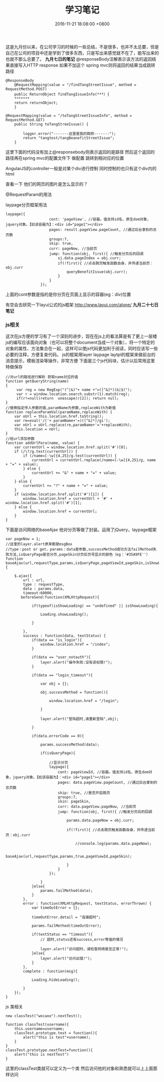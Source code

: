 ﻿---
title: 学习笔记
layout: post
categories: document
date:   2016-11-21 18:08:00 +0800
tag: 日记
---


这是九月份以来，在公司学习的时候的一些总结，不是很多，也并不太总要，但是自己在公司的项目中还是学到了很多东西，只是写出来感觉就不在了，能写出来的也就不那么总要了。
**九月七日的笔记**
@responseBody注解表示该方法的返回结果直接写入HTTP response 
如果不加这个 spring mvc则将返回的结果当成跳转路径

```
@ResponseBody
	@RequestMapping(value = "/findTangStreetIssue", method = RequestMethod.POST)
	public ReturnObject findTangIssueInfo(***）{
	*******
	return returnObject;
	}
	
@RequestMapping(value = "/toTangStreetIssueInfo", method = RequestMethod.GET)
	public String toTangStreeIssue() {

		logger.error("-------这里是我的跳转-------");
		return "tangtest/tangBeanefitStreetIssue";
	}
```
这里下面的代码没有加上@responsebody则表示返回的是路径 然后这个返回的路径再在spring mvc的配置文件下 做配置 跳转到相对应的位置

AngularJS的controller一般是对某个div进行控制 同时控制的也只有这个div内的html

查看一下 他们的网页的图片是怎么显示的？

@RequestParam的用法

laypage分页框架用法

```
laypage({
		            cont: 'pageView', //容器。值支持id名、原生dom对象，jquery对象。【如该容器为】：<div id="page1"></div>
		            pages: result.pageView.pageCount, //通过后台拿到的总页数
		            groups:7,
		            skip: true,
		            curr: pageNow, //当前页
		            jump: function(obj, first){ //触发分页后的回调 
		            	sj.data.pageIndex = obj.curr;
		                if(!first){ //点击跳页触发函数自身，并传递当前页：obj.curr
		                	queryBenefitIssue(obj.curr);
		                }
		            }
		        });			
```
上面的cont参数是指的是你分页在页面上显示的容器(eg：div)位置

有空会去研究一下layui公式的js框架 http://www.layui.com/alone/
**九月二十七日笔记**
### js相关
这次在js方便的学习有了一个深刻的进步，现在在js上的看法算是有了更上一层楼
js的编写应该面向对象（也可以将整个document当成一个对象），将一个特定的对象的属性、方法集合在一起，这样可以使js代码更加利于阅读，同时应该写一些必要的注释，方便复查代码。
js的框架用layer laypage laytpl的框架来做前台的消息提示，模板渲染等操作，非常方便
下面是三个js代码块，估计以后常用这里特做保存

```
//对url的路径进行解析 获取name对应的值
function getQueryString(name)
{
     var reg = new RegExp("(^|&)"+ name +"=([^&]*)(&|$)");
     var r = window.location.search.substr(1).match(reg);
     if(r!=null)return  unescape(r[2]); return null;
}
//替换指定传入参数的值,paramName为参数,replaceWith为新值
function replaceParamVal(paramName,replaceWith) {
    var oUrl = this.location.href.toString();
    var re=eval('/('+ paramName+'=)([^&]*)/gi');
    var nUrl = oUrl.replace(re,paramName+'='+replaceWith);
    this.location = nUrl;
}
//给url添加参数
function addUrlPara(name, value) {  
    var currentUrl = window.location.href.split('#')[0];  
    if (/\?/g.test(currentUrl)) {  
        if (/name=[-\w]{4,25}/g.test(currentUrl)) {  
            currentUrl = currentUrl.replace(/name=[-\w]{4,25}/g, name + "=" + value);  
        } else {  
            currentUrl += "&" + name + "=" + value;  
        }  
    } else {  
        currentUrl += "?" + name + "=" + value;  
    }  
    if (window.location.href.split('#')[1]) {  
        window.location.href = currentUrl + '#' + window.location.href.split('#')[1];  
    } else {  
        window.location.href = currentUrl;  
    }  
}  
```
下面是访问网络的baseAjax 他对分页等做了封装。运用了jQuery，laypage框架

```
var pageNow = 1;
//这里的layer.alert原来都是msgBox
//type：post or get，params：data是参数,successMethod成功方法failMethod失败方法,isQueryPage是否分页,pageSkin分页后页号显示的颜色（eg：'#35A9FE''）
function baseAjax(url,requestType,params,isQueryPage,pageViewId,pageSkin,isShowLoading){
	
    $.ajax({
        url : url,
        type : requestType,
        data : params.data,
        timeout:60000,
       beforeSend:function(XMLHttpRequest){ 	
    	
        	if(typeof(isShowLoading) == "undefined" || isShowLoading){
        		
        		Loading.showLoading();
        	
        	}
        	
        },
        success : function(data, textStatus) {
        	if(data == "is_login"){       		
        		window.location.href = "/index";
        	}

            if(data == "user_notauth"){
            	layer.alert("操作失败:没有该权限!");
            }

            if(data == "login_timeout"){
            	
            	var obj = {};
            	
            	obj.successMethod = function(){
            		
            		window.location.href = "/login";
            	
            	}
            
            	layer.alert("登陆超时,请重新登陆",obj);
                
            }

            if(data.errorCode == 0){
            	
                params.successMethod(data);

                if(isQueryPage){
                	
                    //显示分页
                    laypage({
                        cont: pageViewId, //容器。值支持id名、原生dom对象，jquery对象。【如该容器为】：<div id="page1"></div>
                        pages: data.pageView.pageCount, //通过后台拿到的总页数
                        skip: true, //是否开启跳页
                        groups:7,
                        skin: pageSkin,
                        curr: data.pageView.pageNow, //当前页
                        jump: function(obj, first){ //触发分页后的回调

                            params.data.pageNow = obj.curr;

                            if(!first){ //点击跳页触发函数自身，并传递当前页：obj.curr

                            	//console.log(params.data.pageNow);

                                baseAjax(url,requestType,params,true,pageViewId,pageSkin);

                            }
                        }
                    });

                }
            }else{
                params.failMethod(data);
            }
        },               
        error : function(XMLHttpRequest, textStatus, errorThrown) {
        	var timeOutError = {};

        	timeOutError.detail = "连接超时";

        	params.failMethod(timeOutError);

            if(textStatus == "timeout"){
                // 超时,status还有success,error等值的情况
            
                layer.alert("访问超时，请检查网络是否正常!");
            }else{            	
            	layer.alert("访问出错!");
            }
        },
        complete : function(msg){
        	
        	Loading.hideLoading();
        
        }
    });
}

```
js 类相关

```
new classTest("wocaoo").nextTest();

function classTest(username){
	this.username=username;
	classTest.prototype.test = function(){
		alert("this is test"+username);
	}
}
classTest.prototype.nextTest=function(){
	alert("this is nextTest")
}
```
这里的classTest类就可以定义为一个类 然后访问他的对象和熟悉就可以上上面那样访问


